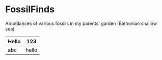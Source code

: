 # FossilFinds
Abundances of various fossils in my parents' garden (Bathonian shallow sea)

|Hello|123|
|-----|---|
|abc|hello|
